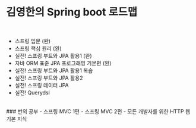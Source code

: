 # 김영한의 Spring boot 로드맵

<br>

- 스프링 입문 (완)
- 스프링 핵심 원리 (완)
- 실전! 스프링 부트와 JPA 활용1 (완)
- 자바 ORM 표준 JPA 프로그래밍 기본편 (완)
- 실전! 스프링 부트와 JPA 활용1 복습
- 실전! 스프링 부트와 JPA 활용2
- 실전! 스프링 데이터 JPA
- 실전! Querydsl
<br>
### 번외 공부
- 스프링 MVC 1편
- 스프링 MVC 2편
- 모든 개발자를 위한 HTTP 웹 기본 지식

